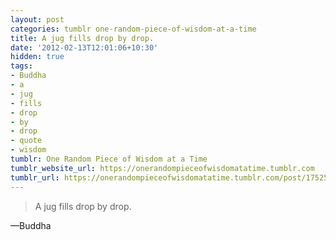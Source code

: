 ```yaml
---
layout: post
categories: tumblr one-random-piece-of-wisdom-at-a-time
title: A jug fills drop by drop.
date: '2012-02-13T12:01:06+10:30'
hidden: true
tags:
- Buddha
- a
- jug
- fills
- drop
- by
- drop
- quote
- wisdom
tumblr: One Random Piece of Wisdom at a Time
tumblr_website_url: https://onerandompieceofwisdomatatime.tumblr.com
tumblr_url: https://onerandompieceofwisdomatatime.tumblr.com/post/17525794639/a-jug-fills-drop-by-drop
---
```

> A jug fills drop by drop.

—Buddha
